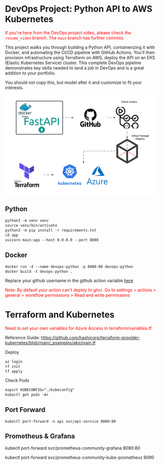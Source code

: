 # DevOps Project: Python API to AWS Kubernetes
<span style="color:red">If you're here from the DevOps project video, please check the `resume_video` branch. The `main` branch has further commits.</span>

This project walks you through building a Python API, containerizing it with Docker, and automating the CI/CD pipeline with GitHub Actions. You'll then provision infrastructure using Terraform on AWS, deploy the API on an EKS (Elastic Kubernetes Service) cluster. This complete DevOps pipeline demonstrates key skills needed to land a job in DevOps and is a great addition to your portfolio.

You should not copy this, but model after it and customize to fit your interests.

![Architecture](architecture.png)

## Python
```
python3 -m venv venv
source venv/bin/activate
python3 -m pip install -r requirements.txt
cd app
uvicorn main:app --host 0.0.0.0 --port 8080
```

## Docker
```
docker run -d --name devops-python -p 8080:80 devops-python
docker build -t devops-python .
```

Replace your github username in the github action variable [here](./.github/workflows/release.yaml)


<span style="color:red">Note: By default your action can't deploy to ghcr. Go to settings > actions > general > workflow permissions > Read and write permissions</span>

# Terraform and Kubernetes
<span style="color:red">Need to set your own variables for Azure Access in terraform/variables.tf</span>

Reference Guide: https://github.com/hashicorp/terraform-provider-kubernetes/blob/main/_examples/aks/main.tf

Deploy

```
az login
tf init
tf apply
```

Check Pods

```
export KUBECONFIG="./kubeconfig"
kubectl get pods -A+
```

## Port Forward
```
kubectl port-forward -n api svc/api-service 8080:80
```
## Prometheus & Grafana
kubectl port-forward svc/prometheus-community-grafana 8080:80

kubectl port-forward svc/prometheus-community-kube-prometheus 9090